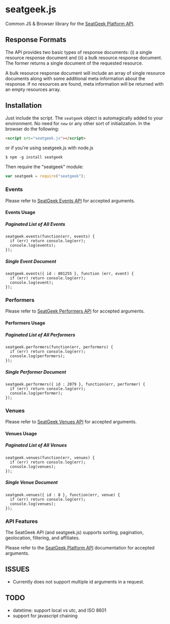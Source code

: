 # seatgeek.js

Common JS & Browser library for the [SeatGeek Platform API](http://platform.seatgeek.com/).

## Response Formats
The API provides two basic types of response documents: (i) a single resource response document and (ii) a bulk resource response document. The former returns a single document of the requested resource.

A bulk resource response document will include an array of single resource documents along with some additional meta information about the response. If no resources are found, meta information will be returned with an empty resources array.

## Installation

Just include the script. The `seatgeek` object is automagically added to your environment. No need for `new` or any other sort of initialization. In the browser do the following:

``` html
<script src="seatgeek.js"></script>
```

or if you're using seatgeek.js with node.js

	$ npm -g install seatgeek

Then require the "seatgeek" module:

``` javascript
var seatgeek = require("seatgeek");
```

### Events
Please refer to [SeatGeek Events API](http://platform.seatgeek.com/#events) for accepted arguments.

#### Events Usage

##### Paginated List of All Events
    seatgeek.events(function(err, events) {
      if (err) return console.log(err);
      console.log(events);
    });

##### Single Event Document
    seatgeek.events({ id : 801255 }, function (err, event) {
      if (err) return console.log(err);
      console.log(event);
    });

### Performers
Please refer to [SeatGeek Performers API](http://platform.seatgeek.com/#performers) for accepted arguments.

#### Performers Usage

##### Paginated List of All Performers
    seatgeek.performers(function(err, performers) {
      if (err) return console.log(err);
      console.log(performers);
    });

##### Single Performer Document
    seatgeek.performers({ id : 2079 }, function(err, performer) {
      if (err) return console.log(err);
      console.log(performer);
    });
    
### Venues
Please refer to [SeatGeek Venues API](http://platform.seatgeek.com/#venues) for accepted arguments.

#### Venues Usage

##### Paginated List of All Venues
    seatgeek.venues(function(err, venues) {
      if (err) return console.log(err);
      console.log(venues);
    });

##### Single Venue Document
    seatgeek.venues({ id : 8 }, function(err, venue) {
      if (err) return console.log(err);
      console.log(venues);
    });

### API Features
The SeatGeek API (and seatgeek.js) supports sorting, pagination, geolocation, filtering, and affiliates. 

Please refer to the [SeatGeek Platform API](http://platform.seatgeek.com/) documentation for accepted arguments.

## ISSUES
* Currently does not support multiple id arguments in a request.

## TODO
* datetime: support local vs utc, and  ISO 8601
* support for javascript chaining

  
